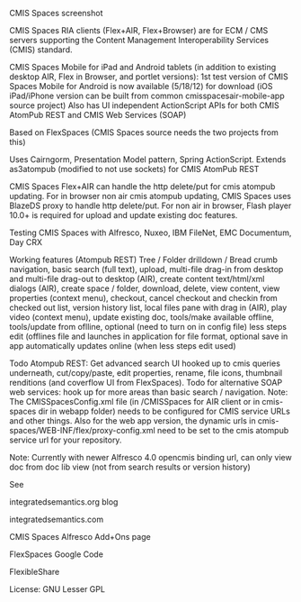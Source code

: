 CMIS Spaces screenshot

CMIS Spaces RIA clients (Flex+AIR, Flex+Browser) are for ECM / CMS servers supporting the Content Management Interoperability Services (CMIS) standard.

CMIS Spaces Mobile for iPad and Android tablets (in addition to existing desktop AIR, Flex in Browser, and portlet versions):
1st test version of CMIS Spaces Mobile for Android is now available (5/18/12) for download
(iOS iPad/iPhone version can be built from common cmisspacesair-mobile-app source project)
Also has UI independent ActionScript APIs for both CMIS AtomPub REST and CMIS Web Services (SOAP)

Based on FlexSpaces (CMIS Spaces source needs the two projects from this)

Uses Cairngorm, Presentation Model pattern, Spring ActionScript. Extends as3atompub (modified to not use sockets) for CMIS AtomPub REST

CMIS Spaces Flex+AIR can handle the http delete/put for cmis atompub updating. For in browser non air cmis atompub updating, CMIS Spaces uses BlazeDS proxy to handle http delete/put. For non air in browser, Flash player 10.0+ is required for upload and update existing doc features.

Testing CMIS Spaces with Alfresco, Nuxeo, IBM FileNet, EMC Documentum, Day CRX

Working features (Atompub REST) Tree / Folder drilldown / Bread crumb navigation, basic search (full text), upload, multi-file drag-in from desktop and multi-file drag-out to desktop (AIR), create content text/html/xml dialogs (AIR), create space / folder, download, delete, view content, view properties (context menu), checkout, cancel checkout and checkin from checked out list, version history list, local files pane with drag in (AIR), play video (context menu), update existing doc, tools/make available offline, tools/update from oflline, optional (need to turn on in config file) less steps edit (offlines file and launches in application for file format, optional save in app automatically updates online (when less steps edit used)

Todo Atompub REST: Get advanced search UI hooked up to cmis queries underneath, cut/copy/paste, edit properties, rename, file icons, thumbnail renditions (and coverflow UI from FlexSpaces). Todo for alternative SOAP web services: hook up for more areas than basic search / navigation. Note: The CMISSpacesConfig.xml file (in <program files>/CMISSpaces for AIR client or in cmis-spaces dir in webapp folder) needs to be configured for CMIS service URLs and other things. Also for the web app version, the dynamic urls in cmis-spaces/WEB-INF/flex/proxy-config.xml need to be set to the cmis atompub service url for your repository.

Note: Currently with newer Alfresco 4.0 opencmis binding url, can only view doc from doc lib view (not from search results or version history)

See

integratedsemantics.org blog

integratedsemantics.com

CMIS Spaces Alfresco Add+Ons page

FlexSpaces Google Code

FlexibleShare 

License: GNU Lesser GPL
